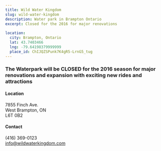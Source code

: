 ```yaml
---
title: Wild Water Kingdom
slug: wild-water-kingdom
description: Water park in Brampton Ontario
excerpt: Closed for the 2016 for major renovations
  
location:
  city: Brampton, Ontario
  lat: 43.7403466
  lng: -79.64198379999999
  place_id: ChIJQZSPunk7K4gR5-LrnG5_tug
---
```

### The Waterpark will be CLOSED for the 2016 season for major renovations and expansion with exciting new rides and attractions

#### Location
7855 Finch Ave.  
West Brampton, ON  
L6T 0B2

#### Contact
(416) 369-0123  
info@wildwaterkingdom.com  
